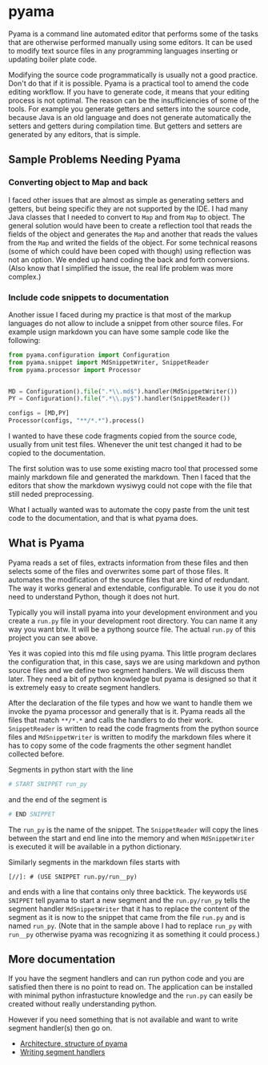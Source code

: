 # pyama

Pyama is a command line automated editor that performs some of the tasks that are
otherwise performed manually using some editors. It can be used to modify text
source files in any programming languages inserting or updating boiler plate code.

Modifying the source code programmatically is usually not a good practice. Don't do
that if it is possible. Pyama is a practical tool to amend the code editing workflow.
If you have to generate code, it means that your editing process is not optimal.
The reason can be the insufficiencies of some of the tools. For example you generate
getters and setters into the source code, because Java is an old language and does not
generate automatically the setters and getters during compilation time. But getters and
setters are generated by any editors, that is simple.

## Sample Problems Needing Pyama

### Converting object to Map and back

I faced other issues that are almost as simple as generating setters and getters, but being
specific they are not supported by the IDE. I had many Java classes that I needed to
convert to `Map` and from `Map` to object. The general solution would have been to 
create a reflection tool that reads the fields of the object and generates the `Map`
and another that reads the values from the `Map` and writed the fields of the object.
For some technical reasons (some of which could have been coped with though) using
reflection was not an option. We ended up hand coding the back and forth conversions.
(Also know that I simplified the issue, the real life problem was more complex.) 


### Include code snippets to documentation

Another issue I faced during my practice is that most of the markup languages do not
allow to include a snippet from other source files. For example usign markdown
you can have some sample code like the following:

[//]: # (USE SNIPPET run.py/run_py)
```python
from pyama.configuration import Configuration
from pyama.snippet import MdSnippetWriter, SnippetReader
from pyama.processor import Processor


MD = Configuration().file(".*\\.md$").handler(MdSnippetWriter())
PY = Configuration().file(".*\\.py$").handler(SnippetReader())

configs = [MD,PY]
Processor(configs, "**/*.*").process()
``` 

I wanted to have these code fragments copied from the source code, usually from
unit test files. Whenever the unit test changed it had to be copied to the documentation.

The first solution was to use some existing macro tool that processed some mainly
markdown file and generated the markdown. Then I faced that the editors that show the
markdown wysiwyg could not cope with the file that still neded preprocessing.

What I actually wanted was to automate the copy paste from the unit test code to the
documentation, and that is what pyama does.

## What is Pyama

Pyama reads a set of files, extracts information from these files and then selects some
of the files and overwrites some part of those files. It automates the modification of
the source files that are kind of redundant. The way it works general and extendable,
configurable. To use it you do not need to understand Python, though it does not hurt.

Typically you will install pyama into your development environment and you create a `run.py`
file in your development root directory. You can name it any way you want btw. It will
be a pythong source file. The actual `run.py` of this project you can see above.

Yes it was copied into this md file using pyama. This little program declares the
configuration that, in this case, says we are using markdown and python source files and
we define two segment handlers. We will discuss them later. They need a bit of python
knowledge but pyama is designed so that it is extremely easy to create segment handlers.

After the declaration of the file types and how we want to handle them we invoke the
pyama processor and generally that is it. Pyama reads all the files that match `**/*.*`
and calls the handlers to do their work. `SnippetReader` is written to read the
code fragments from the python source files and `MdSnippetWriter` is written
to modify the markdown files where it has to copy some of the code fragments
the other segment handlet collected before.

Segments in python start with the line

```python
# START SNIPPET run_py
``` 

and the end of the segment is

```python
# END SNIPPET
```

The `run_py` is the name of the snippet. The `SnippetReader` will copy the lines between
the start and end line into the memory and when `MdSnippetWriter` is executed it will
be available in a python dictionary.

Similarly segments in the markdown files starts with 


```
[//]: # (USE SNIPPET run.py/run__py)
```

and ends with a line that contains only three backtick. The keywords `USE SNIPPET` tell
pyama to start a new segment and the `run.py/run_py` tells the segment handler
`MdSnippetWriter` that it has to replace the content of the segment as it is now
to the snippet that came from the file `run.py` and is named `run_py`. (Note that in the
sample above I had to replace `run_py` with `run__py` otherwise pyama was recognizing
it as something it could process.)

## More documentation

If you have the segment handlers and can run python code and you are satisfied then 
there is no point to read on. The application can be installed with minimal python
infrastucture knowledge and the `run.py` can easily be created without really
understanding python.

However if you need something that is not available and want to write segment handler(s)
then go on.

* [Architecture, structure of pyama](./doc/architecture.md)
* [Writing segment handlers](./doc/segmenthandlers.md)